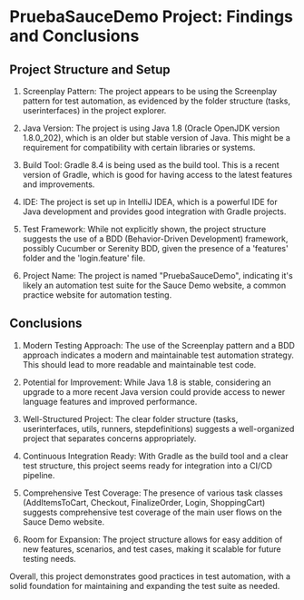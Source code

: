 # PruebaSauceDemo Project: Findings and Conclusions

## Project Structure and Setup

1. Screenplay Pattern: 
   The project appears to be using the Screenplay pattern for test automation, as evidenced by the folder structure (tasks, userinterfaces) in the project explorer.

2. Java Version:
   The project is using Java 1.8 (Oracle OpenJDK version 1.8.0_202), which is an older but stable version of Java. This might be a requirement for compatibility with certain libraries or systems.

3. Build Tool:
   Gradle 8.4 is being used as the build tool. This is a recent version of Gradle, which is good for having access to the latest features and improvements.

4. IDE:
   The project is set up in IntelliJ IDEA, which is a powerful IDE for Java development and provides good integration with Gradle projects.

5. Test Framework:
   While not explicitly shown, the project structure suggests the use of a BDD (Behavior-Driven Development) framework, possibly Cucumber or Serenity BDD, given the presence of a 'features' folder and the 'login.feature' file.

6. Project Name:
   The project is named "PruebaSauceDemo", indicating it's likely an automation test suite for the Sauce Demo website, a common practice website for automation testing.

## Conclusions

1. Modern Testing Approach:
   The use of the Screenplay pattern and a BDD approach indicates a modern and maintainable test automation strategy. This should lead to more readable and maintainable test code.

2. Potential for Improvement:
   While Java 1.8 is stable, considering an upgrade to a more recent Java version could provide access to newer language features and improved performance.

3. Well-Structured Project:
   The clear folder structure (tasks, userinterfaces, utils, runners, stepdefinitions) suggests a well-organized project that separates concerns appropriately.

4. Continuous Integration Ready:
   With Gradle as the build tool and a clear test structure, this project seems ready for integration into a CI/CD pipeline.

5. Comprehensive Test Coverage:
   The presence of various task classes (AddItemsToCart, Checkout, FinalizeOrder, Login, ShoppingCart) suggests comprehensive test coverage of the main user flows on the Sauce Demo website.

6. Room for Expansion:
   The project structure allows for easy addition of new features, scenarios, and test cases, making it scalable for future testing needs.

Overall, this project demonstrates good practices in test automation, with a solid foundation for maintaining and expanding the test suite as needed.
